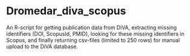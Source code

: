 # Dromedar_diva_scopus
An R-script for getting publication data from DiVA, extracting missing identifiers (DOI, ScopusId, PMID), looking for these missing identifiers in Scopus, and finally returning csv-files (limited to 250 rows) for manual upload to the DiVA database.


